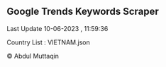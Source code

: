 

## Google Trends Keywords Scraper 
 
Last Update 10-06-2023 , 11:59:36

Country List :
VIETNAM.json



© Abdul Muttaqin 
